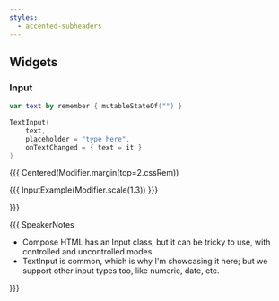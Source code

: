 ```yaml
---
styles:
  - accented-subheaders
---
```


## Widgets

### Input

```kotlin
var text by remember { mutableStateOf("") }

TextInput(
    text,
    placeholder = "type here",
    onTextChanged = { text = it }
)
```

{{{ Centered(Modifier.margin(top=2.cssRem))

{{{ InputExample(Modifier.scale(1.3)) }}}

}}}

{{{ SpeakerNotes

* Compose HTML has an Input class, but it can be tricky to use, with controlled and uncontrolled modes.
* TextInput is common, which is why I'm showcasing it here; but we support other input types too, like numeric,
  date, etc.

}}}
